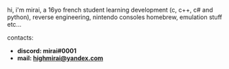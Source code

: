 hi, i'm mirai, a 16yo french student learning development (c, c++, c# and python), reverse engineering, nintendo consoles homebrew, emulation stuff etc...

contacts:
- **discord: mirai#0001**
- **mail: highmirai@yandex.com**
